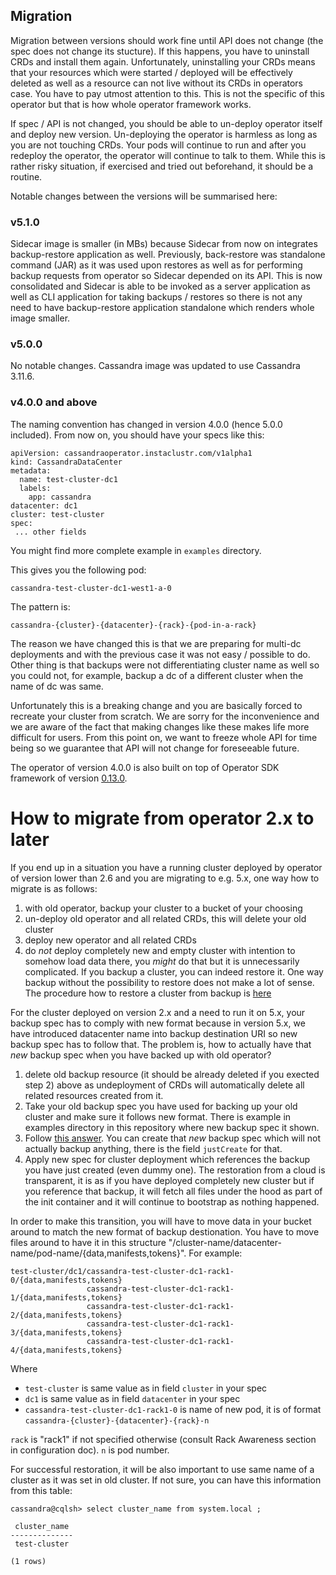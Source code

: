 ## Migration

Migration between versions should work fine until API does not change (the spec does not 
change its stucture). If this happens, you have to uninstall CRDs and install them again.
Unfortunately, uninstalling your CRDs means that your resources which were started / deployed 
will be effectively deleted as well as a resource can not live  without its CRDs in operators case. 
You have to pay utmost attention to this. This is not the specific of this operator but that is how 
whole operator framework works.

If spec / API is not changed, you should be able to un-deploy operator itself and deploy new version.
Un-deploying the operator is harmless as long as you are not touching CRDs. Your pods will continue 
to run and after you redeploy the operator, the operator will continue to talk to them. While this is 
rather risky situation, if exercised and tried out beforehand, it should be a routine.

Notable changes between the versions will be summarised here:

### v5.1.0

Sidecar image is smaller (in MBs) because Sidecar from now on integrates 
backup-restore application as well. Previously, back-restore was standalone 
command (JAR) as it was used upon restores as well as for performing backup 
requests from operator so Sidecar depended on its API. This is now consolidated and Sidecar is able to be 
invoked as a server application as well as CLI application for taking backups / restores 
so there is not any need to have backup-restore application standalone which renders 
whole image smaller.

### v5.0.0

No notable changes. Cassandra image was updated to use Cassandra 3.11.6.

### v4.0.0 and above

The naming convention has changed in version 4.0.0 (hence 5.0.0 included). From now on, you should have your specs like this:

```
apiVersion: cassandraoperator.instaclustr.com/v1alpha1
kind: CassandraDataCenter
metadata:
  name: test-cluster-dc1
  labels:
    app: cassandra
datacenter: dc1 
cluster: test-cluster
spec:
 ... other fields
```

You might find more complete example in `examples` directory.

This gives you the following pod:

```
cassandra-test-cluster-dc1-west1-a-0
```

The pattern is:

```
cassandra-{cluster}-{datacenter}-{rack}-{pod-in-a-rack}
```

The reason we have changed this is that we are preparing for multi-dc deployments and with the previous case it was not 
easy / possible to do. Other thing is that backups were not differentiating cluster name as well so you could not, for example, 
backup a dc of a different cluster when the name of dc was same.

Unfortunately this is a breaking change and you are basically forced to recreate your cluster from scratch. 
We are sorry for the inconvenience and we are aware of the fact that making changes like these makes life more difficult 
for users. From this point on, we want to freeze whole API for time being so we guarantee that 
API will not change for foreseeable future.

The operator of version 4.0.0 is also built on top of Operator SDK framework of version [0.13.0](https://github.com/operator-framework/operator-sdk/blob/master/doc/migration/version-upgrade-guide.md#v013x).

# How to migrate from operator 2.x to later

If you end up in a situation you have a running cluster deployed by operator of version lower than 2.6 and you are 
migrating to e.g. 5.x, one way how to migrate is as follows:

1) with old operator, backup your cluster to a bucket of your choosing
2) un-deploy old operator and all related CRDs, this will delete your old cluster
3) deploy new operator and all related CRDs
4) do *not* deploy completely new and empty cluster with intention to somehow load data there, you _might_ do that but 
it is unnecessarily complicated. If you backup a cluster, you can indeed restore it. One way backup without the 
possibility to restore does not make a lot of sense. The procedure how to restore a cluster from backup is [here](https://github.com/instaclustr/cassandra-operator/blob/master/doc/backup_restore.md#restore)

For the cluster deployed on version 2.x and a need to run it on 5.x, your backup spec has to comply with new format because 
in version 5.x, we have introduced datacenter name into backup destination URI so new backup spec has to follow that. 
The problem is, how to actually have that _new_ backup spec when you have backed up with old operator?

1) delete old backup resource (it should be already deleted if you exected step 2) above as undeployment of CRDs will 
automatically delete all related resources created from it.
2) Take your old backup spec you have used for backing up your old cluster and make sure it follows new format. There is 
example in examples directory in this repository where new backup spec it shown.
3) Follow [this answer](https://github.com/instaclustr/cassandra-operator/blob/master/doc/backup_restore.md#what-if-i-have-files-remotely-but-i-do-not-have-backup-spec-to-reference-to).
You can create that _new_ backup spec which will not actually backup anything, there is the field `justCreate` for that.
4) Apply new spec for cluster deployment which references the backup you have just created (even dummy one). The restoration 
from a cloud is transparent, it is as if you have deployed completely new cluster but if you reference that backup, it will 
fetch all files under the hood as part of the init container and it will continue to bootstrap as nothing happened.

In order to make this transition, you will have to move data in your bucket around to match the new format of backup destionation. 
You have to move files around to have it in this structure "/cluster-name/datacenter-name/pod-name/{data,manifests,tokens}". For example:

```
test-cluster/dc1/cassandra-test-cluster-dc1-rack1-0/{data,manifests,tokens}
                 cassandra-test-cluster-dc1-rack1-1/{data,manifests,tokens}
                 cassandra-test-cluster-dc1-rack1-2/{data,manifests,tokens}
                 cassandra-test-cluster-dc1-rack1-3/{data,manifests,tokens}
                 cassandra-test-cluster-dc1-rack1-4/{data,manifests,tokens}
```

Where

* `test-cluster` is same value as in field `cluster` in your spec
* `dc1` is same value as in field `datacenter` in your spec
* `cassandra-test-cluster-dc1-rack1-0` is name of new pod, it is of format `cassandra-{cluster}-{datacenter}-{rack}-n`

`rack` is "rack1" if not specified otherwise (consult Rack Awareness section in configuration doc). `n` is pod number.

For successful restoration, it will be also important to use same name of a cluster as it was set in old cluster. If not sure, you 
can have this information from this table:

```
cassandra@cqlsh> select cluster_name from system.local ;

 cluster_name
--------------
 test-cluster

(1 rows)
```